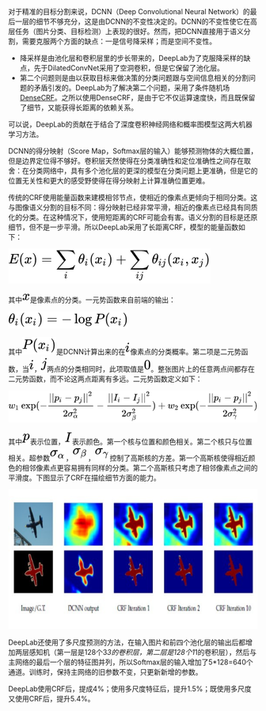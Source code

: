 对于精准的目标分割来说，DCNN（Deep Convolutional Neural Network）的最后一层的细节不够充分，这是由DCNN的不变性决定的。DCNN的不变性使它在高层任务（图片分类、目标检测）上表现的很好。然而，把DCNN直接用于语义分割，需要克服两个方面的缺点：一是信号降采样；而是空间不变性。

- 降采样是由池化层和卷积层里的步长带来的，DeepLab为了克服降采样的缺点，先于DilatedConvNet采用了空洞卷积，但是它保留了池化层。
- 第二个问题则是由以获取目标来做决策的分类问题跟与空间信息相关的分割问题的矛盾引发的。DeepLab为了解决第二个问题，采用了条件随机场[DenseCRF](https://arxiv.org/abs/1210.5644)。之所以使用DenseCRF，是由于它不仅运算速度快，而且既保留了细节，又能获得长距离的依赖关系。

可以说，DeepLab的贡献在于结合了深度卷积神经网络和概率图模型这两大机器学习方法。

DCNN的得分映射（Score Map，Softmax层的输入）能够预测物体的大概位置，但是边界定位得不够好。卷积层天然使得在分类准确性和定位准确性之间存在取舍：在分类网络中，具有多个池化层的更深的模型在分类问题上更准确，但是它的位置无关性和更大的感受野使得在得分映射上计算准确位置更难。

传统的CRF使用能量函数来建模相邻节点，使相近的像素点更倾向于相同分类。这与图像语义分割的目标不同：得分映射已经非常平滑，相近的像素点已经具有同质化的分类。在这种情况下，使用短距离的CRF可能会有害。语义分割的目标是还原细节，但不是一步平滑。所以DeepLab采用了长距离CRF，模型的能量函数如下：

![](./img/c5f539783e8d8be493a9ec9deae84d64.svg)

其中![](./img/9dd4e461268c8034f5c8564e155c67a6.svg)是像素点的分类。一元势函数来自前端的输出：

![](./img/c48f22fd3e84a9645069ce63f80be714.svg)

其中![](./img/2e13d05f0217735256a2a9456495ac4b.svg)是DCNN计算出来的在![](./img/865c0c0b4ab0e063e5caa3387c1a8741.svg)像素点的分类概率。第二项是二元势函数，当![](./img/865c0c0b4ab0e063e5caa3387c1a8741.svg)，![](./img/363b122c528f54df4a0446b6bab05515.svg)两点的分类相同时，此项取值是![](./img/cfcd208495d565ef66e7dff9f98764da.svg)。整张图片上的任意两点间都存在二元势函数，而不论这两点距离有多远。二元势函数定义如下：

![](./img/4beca731af958726d5d3f179650f7af6.svg)

其中![](./img/83878c91171338902e0fe0fb97a8c47a.svg)表示位置，![](./img/dd7536794b63bf90eccfd37f9b147d7f.svg)表示颜色。第一个核与位置和颜色相关。第二个核只与位置相关。超参数![](./img/65682806072dcf74dadc3c350c0cb157.svg)，![](./img/a4bee0c60ef1a972e1883fe404ee73b3.svg)，![](./img/f3dda215ceb63f2d340d3379ff1d5038.svg)控制了高斯核的方差。第一个高斯核使得相近颜色的相邻像素点更容易拥有同样的分类。第二个高斯核只考虑了相邻像素点之间的平滑度。下图显示了CRF在描绘细节方面的能力。

![DeepLab.jpg](./img/1598599824908-f6ada71c-e114-4275-92f6-7fced09c1cf0.jpeg)

DeepLab还使用了多尺度预测的方法，在输入图片和前四个池化层的输出后都增加两层感知机（第一层是128个3*3的卷积层，第二层是128个1*1的卷积层），然后与主网络的最后一个层的特征图并列，所以Softmax层的输入增加了5*128=640个通道。训练时，保持主网络的旧参数不变，只更新新增的参数。

DeepLab使用CRF后，提成4%；使用多尺度特征后，提升1.5%；既使用多尺度又使用CRF后，提升5.4%。
